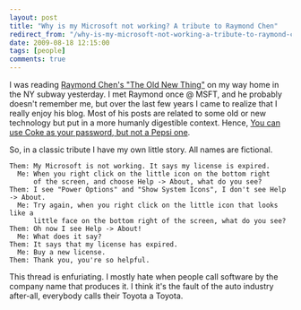 ```yaml
---
layout: post
title: "Why is my Microsoft not working? A tribute to Raymond Chen"
redirect_from: "/why-is-my-microsoft-not-working-a-tribute-to-raymond-chen"
date: 2009-08-18 12:15:00
tags: [people]
comments: true
---
```

I was reading [Raymond Chen's "The Old New Thing"](http://blogs.msdn.com/oldnewthing) on my way home in the NY subway yesterday. I met Raymond once @ MSFT, and he probably doesn't remember me, but over the last few years I came to realize that I really enjoy his blog. Most of his posts are related to some old or new technology but put in a more humanly digestible context. Hence, [You can use Coke as your password, but not a Pepsi one](http://blogs.msdn.com/oldnewthing/archive/2009/07/02/9812315.aspx).

So, in a classic tribute I have my own little story. All names are fictional.

```
Them: My Microsoft is not working. It says my license is expired.
  Me: When you right click on the little icon on the bottom right
      of the screen, and choose Help -> About, what do you see?
Them: I see "Power Options" and "Show System Icons", I don't see Help -> About.
  Me: Try again, when you right click on the little icon that looks like a
      little face on the bottom right of the screen, what do you see?
Them: Oh now I see Help -> About!
  Me: What does it say?
Them: It says that my license has expired.
  Me: Buy a new license.
Them: Thank you, you're so helpful.
```

This thread is enfuriating. I mostly hate when people call software by the company name that produces it. I think it's the fault of the auto industry after-all, everybody calls their Toyota a Toyota.


